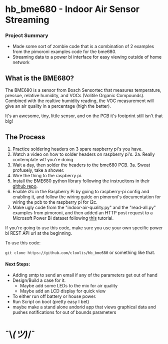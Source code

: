 # hb_bme680 - Indoor Air Sensor Streaming

### Project Summary
* Made some sort of zombie code that is a combination of 2 examples from the pimoroni examples code for the bme680.
* Streaming data to a power bi interface for easy viewing outside of home network

## What is the BME680?
The BME680 is a sensor from Bosch Sensortec that measures temperature, pressue, relative humidity, and VOCs (Volitile Organic Compounds). Combined with the realtive humidity reading, the VOC measurement will give an air quality in a percentage (high the better). 

It's an awesome, tiny, little sensor, and on the PCB it's footprint still isn't that big! 

## The Process

1. Practice soldering headers on 3 spare raspberry pi's you have.
2. Watch a video on how to solder headers on raspberry pi's. 
	2a. Really contemplate wtf you're doing
3. Wait a day, then solder the headers to the bme680 PCB.
	3a. Sweat profusely, take a shower.
4. Wire the thing to the raspberry pi.
5. Install the BME680 python library following the instrucitons in their [github repo](https://github.com/pimoroni/bme680). 
6. Enable i2c in the Raspberry Pi by going to raspberry-pi config and enabling it, and follow the wiring guide on pimoroni's documentation for wiring the pcb to the raspberry pi for i2c. 
7. Make ugly code from the "indoor-air-quality.py" and the "read-all.py" examples from pimoroni, and then added an HTTP post request to a Microsoft Power Bi dataset following [this](https://powerbi.microsoft.com/en-us/blog/using-power-bi-real-time-dashboards-to-display-iot-sensor-data-a-step-by-step-tutorial/) tutorial. 

If you're going to use this code, make sure you use your own specific power bi REST API url at the beginning. 



To use this code: 

``` git clone https://github.com/cloolis/hb_bme680 ``` or something like that.


#### Next Steps: 
* Adding smtp to send an email if any of the parameters get out of hand
* Design/Build a case for it.
	* Maybe add some LEDs to the mix for air quality
	* Maybe add an LCD display for quick view
* To either run off battery or house power.
* Run Script on boot (pretty easy I bet)
* maybe make a stand alone andorid app that views graphical data and pushes notifications for out of bounds parameters

# ¯\\_(ツ)_/¯
